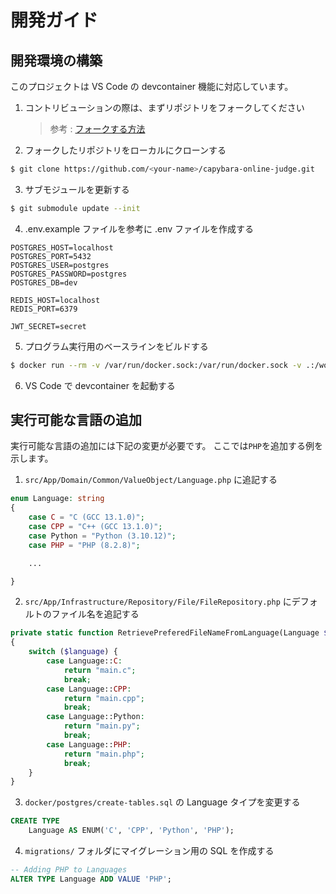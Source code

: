 # 開発ガイド

## 開発環境の構築

このプロジェクトは VS Code の devcontainer 機能に対応しています。

1. コントリビューションの際は、まずリポジトリをフォークしてください

   > 参考 : [フォークする方法](https://docs.github.com/ja/get-started/quickstart/fork-a-repo)

2. フォークしたリポジトリをローカルにクローンする

```bash
$ git clone https://github.com/<your-name>/capybara-online-judge.git
```

3. サブモジュールを更新する

```bash
$ git submodule update --init
```

4. .env.example ファイルを参考に .env ファイルを作成する

```
POSTGRES_HOST=localhost
POSTGRES_PORT=5432
POSTGRES_USER=postgres
POSTGRES_PASSWORD=postgres
POSTGRES_DB=dev

REDIS_HOST=localhost
REDIS_PORT=6379

JWT_SECRET=secret
```

5. プログラム実行用のベースラインをビルドする

```bash
$ docker run --rm -v /var/run/docker.sock:/var/run/docker.sock -v .:/workspace -w /workspace php:8-bullseye php tools/BuildImage.php
```

6. VS Code で devcontainer を起動する

## 実行可能な言語の追加

実行可能な言語の追加には下記の変更が必要です。
ここでは`PHP`を追加する例を示します。

1. `src/App/Domain/Common/ValueObject/Language.php` に追記する

```php
enum Language: string
{
    case C = "C (GCC 13.1.0)";
    case CPP = "C++ (GCC 13.1.0)";
    case Python = "Python (3.10.12)";
    case PHP = "PHP (8.2.8)";

    ...

}
```

2. `src/App/Infrastructure/Repository/File/FileRepository.php` にデフォルトのファイル名を追記する

```php
private static function RetrievePreferedFileNameFromLanguage(Language $language): string
{
    switch ($language) {
        case Language::C:
            return "main.c";
            break;
        case Language::CPP:
            return "main.cpp";
            break;
        case Language::Python:
            return "main.py";
            break;
        case Language::PHP:
            return "main.php";
            break;
    }
}
```

3. `docker/postgres/create-tables.sql` の Language タイプを変更する

```sql
CREATE TYPE
    Language AS ENUM('C', 'CPP', 'Python', 'PHP');
```

4. `migrations/` フォルダにマイグレーション用の SQL を作成する

```sql
-- Adding PHP to Languages
ALTER TYPE Language ADD VALUE 'PHP';
```
